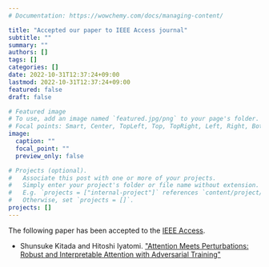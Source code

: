 ```yaml
---
# Documentation: https://wowchemy.com/docs/managing-content/

title: "Accepted our paper to IEEE Access journal"
subtitle: ""
summary: ""
authors: []
tags: []
categories: []
date: 2022-10-31T12:37:24+09:00
lastmod: 2022-10-31T12:37:24+09:00
featured: false
draft: false

# Featured image
# To use, add an image named `featured.jpg/png` to your page's folder.
# Focal points: Smart, Center, TopLeft, Top, TopRight, Left, Right, BottomLeft, Bottom, BottomRight.
image:
  caption: ""
  focal_point: ""
  preview_only: false

# Projects (optional).
#   Associate this post with one or more of your projects.
#   Simply enter your project's folder or file name without extension.
#   E.g. `projects = ["internal-project"]` references `content/project/deep-learning/index.md`.
#   Otherwise, set `projects = []`.
projects: []
---
```


The following paper has been accepted to the [IEEE Access](https://ieeeaccess.ieee.org/).

- Shunsuke Kitada and Hitoshi Iyatomi. ["Attention Meets Perturbations: Robust and Interpretable Attention with Adversarial Training"](/publication/kitada2021attention)
